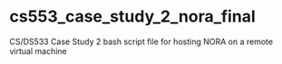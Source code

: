 # cs553_case_study_2_nora_final
CS/DS533 Case Study 2 bash script file for hosting NORA on a remote virtual machine
